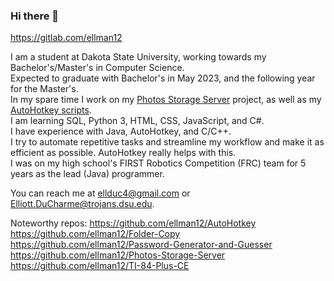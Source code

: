 ### Hi there 👋

https://gitlab.com/ellman12

I am a student at Dakota State University, working towards my Bachelor's/Master's in Computer Science.<br>
Expected to graduate with Bachelor's in May 2023, and the following year for the Master's.<br>
In my spare time I work on my [Photos Storage Server](https://github.com/ellman12/Photos-Storage-Server) project, as well as my [AutoHotkey scripts](https://github.com/ellman12/AutoHotkey).<br>
I am learning SQL, Python 3, HTML, CSS, JavaScript, and C#.<br>
I have experience with Java, AutoHotkey, and C/C++.<br>
I try to automate repetitive tasks and streamline my workflow and make it as efficient as possible. AutoHotkey really helps with this.<br>
I was on my high school's FIRST Robotics Competition (FRC) team for 5 years as the lead (Java) programmer.<br>

You can reach me at ellduc4@gmail.com or Elliott.DuCharme@trojans.dsu.edu.

Noteworthy repos:
https://github.com/ellman12/AutoHotkey
https://github.com/ellman12/Folder-Copy
https://github.com/ellman12/Password-Generator-and-Guesser
https://github.com/ellman12/Photos-Storage-Server
https://github.com/ellman12/TI-84-Plus-CE
